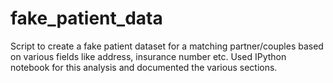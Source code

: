# fake_patient_data
Script to create a fake patient dataset for a matching partner/couples based on various fields like address, insurance number etc. Used IPython notebook for this analysis and documented the various sections.
